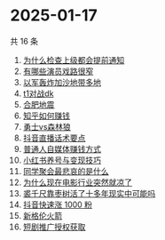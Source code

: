 # 2025-01-17

共 16 条

<!-- BEGIN ZHIHUSEARCH -->
<!-- 最后更新时间 Fri Jan 17 2025 23:14:57 GMT+0800 (China Standard Time) -->

1. [为什么检查上级都会提前通知](https://www.zhihu.com/search?q=为什么检查上级都会提前通知)
1. [有哪些演员戏路很窄](https://www.zhihu.com/search?q=有哪些演员戏路很窄)
1. [以军轰炸加沙地带多地](https://www.zhihu.com/search?q=以军轰炸加沙地带多地)
1. [t1对战dk](https://www.zhihu.com/search?q=t1对战dk)
1. [合肥地震](https://www.zhihu.com/search?q=合肥地震)
1. [知乎如何赚钱](https://www.zhihu.com/search?q=知乎如何赚钱)
1. [勇士vs森林狼](https://www.zhihu.com/search?q=勇士vs森林狼)
1. [抖音直播话术要点](https://www.zhihu.com/search?q=抖音直播话术要点)
1. [普通人自媒体赚钱方式](https://www.zhihu.com/search?q=普通人自媒体赚钱方式)
1. [小红书养号与变现技巧](https://www.zhihu.com/search?q=小红书养号与变现技巧)
1. [同学聚会最悲哀的是什么](https://www.zhihu.com/search?q=同学聚会最悲哀的是什么)
1. [为什么现在电影行业突然就凉了](https://www.zhihu.com/search?q=为什么现在电影行业突然就凉了)
1. [裘千尺靠枣树活了十多年现实中可能吗](https://www.zhihu.com/search?q=裘千尺靠枣树活了十多年现实中可能吗)
1. [抖音快速涨 1000 粉](https://www.zhihu.com/search?q=抖音快速涨%201000%20粉)
1. [新格伦火箭](https://www.zhihu.com/search?q=新格伦火箭)
1. [短剧推广授权获取](https://www.zhihu.com/search?q=短剧推广授权获取)

<!-- END ZHIHUSEARCH -->
